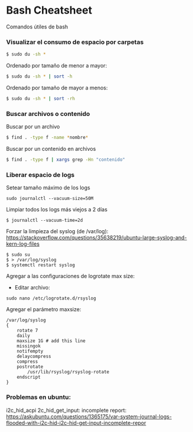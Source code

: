 # Bash Cheatsheet
Comandos útiles de bash

### Visualizar el consumo de espacio por carpetas
```sh
$ sudo du -sh *
```
Ordenado por tamaño de menor a mayor:
```sh
$ sudo du -sh * | sort -h
```
Ordenado por tamaño de mayor a menos:
```sh
$ sudo du -sh * | sort -rh
```

### Buscar archivos o contenido
Buscar por un archivo
```sh
$ find . -type f -name *nombre*
```
Buscar por un contenido en archivos
```sh
$ find . -type f | xargs grep -Hn "contenido"
```

### Liberar espacio de logs
Setear tamaño máximo de los logs
```
sudo journalctl --vacuum-size=50M
```
Limpiar todos los logs más viejos a 2 días
```
$ journalctl --vacuum-time=2d
```
Forzar la limpieza del syslog (de /var/log):\
https://stackoverflow.com/questions/35638219/ubuntu-large-syslog-and-kern-log-files
```
$ sudo su
$ > /var/log/syslog
$ systemctl restart syslog
```
Agregar a las configuraciones de logrotate max size:
- Editar archivo:
```
sudo nano /etc/logrotate.d/rsyslog
```
Agregar el parámetro maxsize:
```
/var/log/syslog
{
    rotate 7
    daily
    maxsize 1G # add this line
    missingok
    notifempty
    delaycompress
    compress
    postrotate
        /usr/lib/rsyslog/rsyslog-rotate
    endscript
}
```

### Problemas en ubuntu:
i2c_hid_acpi 2c_hid_get_input: incomplete report:\
https://askubuntu.com/questions/1365175/var-system-journal-logs-flooded-with-i2c-hid-i2c-hid-get-input-incomplete-repor
